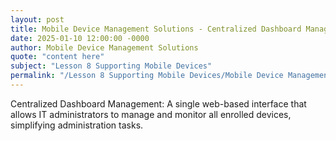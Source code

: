 ```yaml
---
layout: post
title: Mobile Device Management Solutions - Centralized Dashboard Management
date: 2025-01-10 12:00:00 -0000
author: Mobile Device Management Solutions
quote: "content here"
subject: "Lesson 8 Supporting Mobile Devices"
permalink: "/Lesson 8 Supporting Mobile Devices/Mobile Device Management Solutions/Mobile Device Management Solutions - Centralized Dashboard Management"
---
```


Centralized Dashboard Management: A single web-based interface that allows IT administrators to manage and monitor all enrolled devices, simplifying administration tasks.
